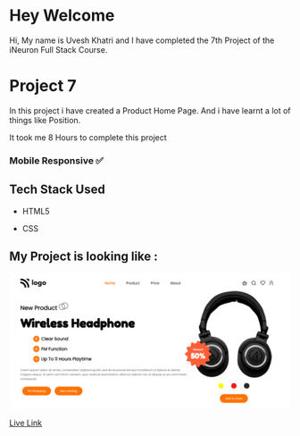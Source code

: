 # Hey Welcome

Hi, My name is Uvesh Khatri and I have completed the 7th Project of the iNeuron Full Stack Course.

# Project 7

In this project i have created a Product Home Page. And i have learnt a lot of things like Position.

It took me 8  Hours to complete this project

### Mobile Responsive ✅

## Tech Stack Used 
- HTML5

- CSS

## My Project is looking like :
![Project7-Result](live-project-7.png)

[Live Link](https://uveshkhatri-product-home-page.netlify.app/)